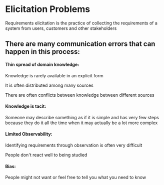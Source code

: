 # Elicitation Problems

Requirements elicitation is the practice of collecting the requirements of a system from users, customers and other stakeholders

## There are many communication errors that can happen in this process:

#### Thin spread of domain knowledge:

Knowledge is rarely available in an explicit form

It is often distributed among many sources

There are often conflicts between knowledge between different sources

#### Knowledge is tacit:

Someone may describe something as if it is simple and has very few steps because they do it all the time when it may actually be a lot more complex

#### Limited Observability:

Identifying requirements through observation is often very difficult

People don't react well to being studied

#### Bias:

People might not want or feel free to tell you what you need to know
